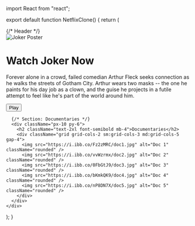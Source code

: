 import React from "react";

export default function NetflixClone() {
  return (
    <div className="bg-black text-white min-h-screen">
      {/* Header */}
      <div className="relative">
        <img
          src="https://i.ibb.co/BZ8CjRh/joker-fire.jpg"
          alt="Joker Poster"
          className="w-full h-[80vh] object-cover opacity-60"
        />
        <div className="absolute top-0 left-0 w-full h-full flex flex-col justify-center pl-10 pr-10 bg-black bg-opacity-50">
          <h1 className="text-5xl font-bold mb-4">Watch Joker Now</h1>
          <p className="text-lg max-w-xl mb-6">
            Forever alone in a crowd, failed comedian Arthur Fleck seeks connection as he
            walks the streets of Gotham City. Arthur wears two masks -- the one he
            paints for his day job as a clown, and the guise he projects in a futile
            attempt to feel like he's part of the world around him.
          </p>
          <button className="bg-white text-black px-6 py-2 font-semibold rounded hover:bg-gray-300 w-fit">
            Play
          </button>
        </div>
      </div>

      {/* Section: Documentaries */}
      <div className="px-10 py-6">
        <h2 className="text-2xl font-semibold mb-4">Documentaries</h2>
        <div className="grid grid-cols-2 sm:grid-cols-3 md:grid-cols-5 gap-4">
          <img src="https://i.ibb.co/Fz2zMRC/doc1.jpg" alt="Doc 1" className="rounded" />
          <img src="https://i.ibb.co/vvWzrmx/doc2.jpg" alt="Doc 2" className="rounded" />
          <img src="https://i.ibb.co/0FbGtJ9/doc3.jpg" alt="Doc 3" className="rounded" />
          <img src="https://i.ibb.co/bKmkQK9/doc4.jpg" alt="Doc 4" className="rounded" />
          <img src="https://i.ibb.co/nP8DN7X/doc5.jpg" alt="Doc 5" className="rounded" />
        </div>
      </div>
    </div>
  );
}
